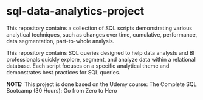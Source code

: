 # sql-data-analytics-project
This repository contains a collection of SQL scripts demonstrating various analytical techniques, such as changes over time, cumulative, performance, data segmentation, part-to-whole analysis.

This repository contains SQL queries designed to help data analysts and BI professionals quickly explore, segment, and analyze data within a relational database. Each script focuses on a specific analytical theme and demonstrates best practices for SQL queries.

**NOTE:** This project is done based on the Udemy course: The Complete SQL Bootcamp (30 Hours): Go from Zero to Hero 
